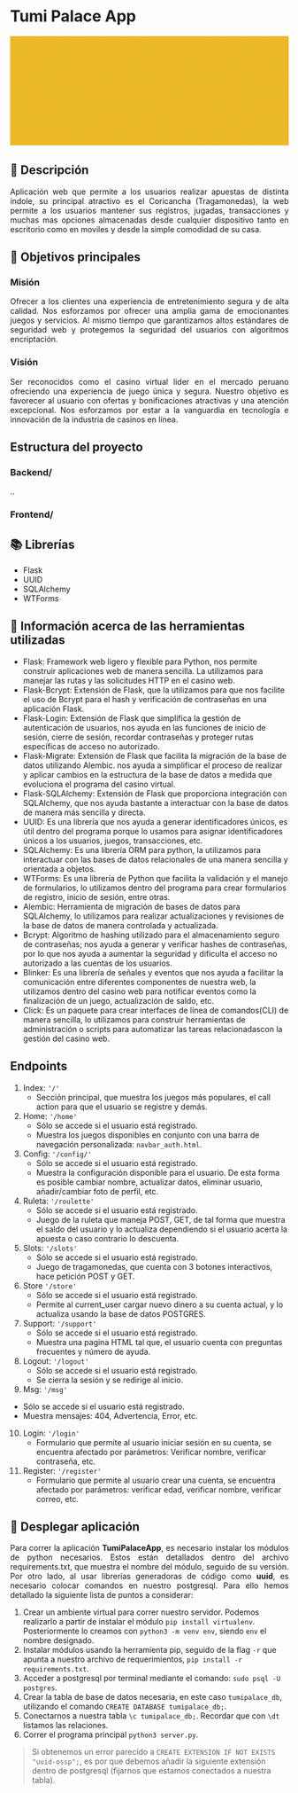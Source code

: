# Tumi Palace App

<img src="./src/tumipalace.gif">


## 📝 Descripción
<p align="justify">
Aplicación web que permite a los usuarios realizar apuestas de distinta índole, su principal atractivo es el Coricancha (Tragamonedas), la web permite a los usuarios mantener sus registros, jugadas, transacciones y muchas mas opciones almacenadas desde cualquier dispositivo tanto en escritorio como en moviles y desde la simple comodidad de su casa.
</p>


## 📌 Objetivos principales
### Misión
<p align="justify">
    Ofrecer a los clientes una experiencia de entretenimiento segura y de alta calidad. Nos esforzamos por ofrecer una amplia gama de emocionantes juegos y servicios. Al mismo tiempo que garantizamos altos estándares de seguridad web y protegemos la seguridad del usuarios con algoritmos encriptación.
</p>

### Visión
<p align="justify">
    Ser reconocidos como el casino virtual lider en el mercado peruano ofreciendo una experiencia de juego única y segura. Nuestro objetivo es favorecer al usuario con ofertas y bonificaciones atractivas y una atención excepcional. Nos esforzamos por estar a la vanguardia en tecnología e innovación de la industria de casinos en línea.
</p>


## Estructura del proyecto
### Backend/
..

### Frontend/


## 📚 Librerías
- Flask
- UUID
- SQLAlchemy
- WTForms

## 📄 Información acerca de las herramientas utilizadas
- Flask: Framework web ligero y flexible para Python, nos permite construir aplicaciones web de manera sencilla. La utilizamos para manejar las rutas y las solicitudes HTTP en el casino web.
- Flask-Bcrypt: Extensión de Flask, que la utilizamos para que nos facilite el uso de Bcrypt para el hash y verificación de contraseñas en una aplicación Flask.
- Flask-Login: Extensión de Flask que simplifica la gestión de autenticación de usuarios, nos ayuda en las funciones de inicio de sesión, cierre de sesión, recordar contraseñas y proteger rutas específicas de acceso no autorizado.
- Flask-Migrate: Extensión de Flask que facilita la migración de la base de datos utilizando Alembic. nos ayuda a simplificar el proceso de realizar y aplicar cambios en la estructura de la base de datos a medida que evoluciona el programa del casino virtual.
- Flask-SQLAlchemy: Extensión de Flask que proporciona integración con SQLAlchemy, que nos ayuda bastante a interactuar con la base de datos de manera más sencilla y directa.
- UUID: Es una librería que nos ayuda a generar identificadores únicos, es útil dentro del programa porque lo usamos para asignar identificadores únicos a los usuarios, juegos, transacciones, etc.
- SQLAlchemy: Es una librería ORM para python, la utilizamos para interactuar con las bases de datos relacionales de una manera sencilla y orientada a objetos.
- WTForms: Es una librería de Python que facilita la validación y el manejo de formularios, lo utilizamos dentro del programa para crear formularios de registro, inicio de sesión, entre otras.
- Alembic: Herramienta de migración de bases de datos para SQLAlchemy, lo utilizamos para realizar actualizaciones y revisiones de la base de datos de manera controlada y actualizada.
- Bcrypt: Algoritmo de hashing utilizado para el almacenamiento seguro de contraseñas; nos ayuda a generar y verificar hashes de contraseñas, por lo que nos ayuda a aumentar la seguridad y dificulta el acceso no autorizado a las cuentas de los usuarios.
- Blinker: Es una librería de señales y eventos que nos ayuda a facilitar la comunicación entre diferentes componentes de nuestra web, la utilizamos dentro del casino web para notificar eventos como la finalización de un juego, actualización de saldo, etc.
- Click: Es un paquete para crear interfaces de línea de comandos(CLI) de manera sencilla, lo utilizamos para construir herramientas de administración o scripts para automatizar las tareas relacionadascon la gestión del casino web.

## Endpoints
1. Index: `'/'`
   - Sección principal, que muestra los juegos más populares, el call action para que el usuario se registre y demás.
2. Home: `'/home'`
   - Sólo se accede si el usuario está registrado.
   - Muestra los juegos disponibles en conjunto con una barra de navegación personalizada: `navbar_auth.html`.
3. Config: `'/config/'`
   - Sólo se accede si el usuario está registrado.
   - Muestra la configuración disponible para el usuario. De esta forma es posible cambiar nombre, actualizar datos, eliminar usuario, añadir/cambiar foto de perfil, etc.
4. Ruleta: `'/roulette'`
   - Sólo se accede si el usuario está registrado.
   - Juego de la ruleta que maneja POST, GET, de tal forma que muestra el saldo del usuario y lo actualiza dependiendo si el usuario acerta la apuesta o caso contrario lo descuenta.
5. Slots: `'/slots'`
   - Sólo se accede si el usuario está registrado.
   - Juego de tragamonedas, que cuenta con 3 botones interactivos, hace petición POST y GET.
6. Store `'/store'`
   - Sólo se accede si el usuario está registrado.
   - Permite al current_user cargar nuevo dinero a su cuenta actual, y lo actualiza usando la base de datos POSTGRES.
7. Support: `'/support'`
   - Sólo se accede si el usuario está registrado.
   - Muestra una pagina HTML tal que, el usuario cuenta con preguntas frecuentes y número de ayuda.
8. Logout: `'/logout'`
   - Sólo se accede si el usuario está registrado.
   - Se cierra la sesión y se redirige al inicio.
9.  Msg: `'/msg'`
   - Sólo se accede si el usuario está registrado.
   - Muestra mensajes: 404, Advertencia, Error, etc.
10. Login: `'/login'`
    - Formulario que permite al usuario iniciar sesión en su cuenta, se encuentra afectado por parámetros: Verificar nombre, verificar contraseña, etc.
11. Register: `'/register'`
    - Formulario que permite al usuario crear una cuenta, se encuentra afectado por parámetros: verificar edad, verificar nombre, verificar correo, etc.


## 🚀 Desplegar aplicación
<p align="justify">
    Para correr la aplicación <strong>TumiPalaceApp</strong>, es necesario instalar los módulos de python necesarios. Estos están detallados dentro del archivo requirements.txt, que muestra el nombre del módulo, seguido de su versión. Por otro lado, al usar librerías generadoras de código como <strong>uuid</strong>, es necesario colocar comandos en nuestro postgresql. Para ello hemos detallado la siguiente lista de puntos a considerar:
</p>

1. Crear un ambiente virtual para correr nuestro servidor. Podemos realizarlo a partir de instalar el módulo `pip install virtualenv`. Posteriormente lo creamos con `python3 -m venv env`, siendo `env` el nombre designado.
2. Instalar módulos usando la herramienta pip, seguido de la flag `-r` que apunta a nuestro archivo de requerimientos, `pip install -r requirements.txt`.
3. Acceder a postgresql por terminal mediante el comando: `sudo psql -U postgres`.
4. Crear la tabla de base de datos necesaria, en este caso `tumipalace_db`, utilizando el comando `CREATE DATABASE tumipalace_db;`.
5. Conectarnos a nuestra tabla `\c tumipalace_db;`. Recordar que con `\dt` listamos las relaciones.
6. Correr el programa principal `python3 server.py`.

> Si obtenemos un error parecido a `CREATE EXTENSION IF NOT EXISTS "uuid-ossp";`, es por que debemos añadir la siguiente extensión dentro de postgresql (fijarnos que estamos conectados a nuestra tabla).
